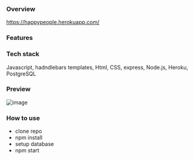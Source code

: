

### Overview

https://happypeople.herokuapp.com/

### Features

### Tech stack
Javascript, hadndlebars templates, Html, CSS, express, Node.js, Heroku, PostgreSQL

### Preview

![image](https://github.com/vasenina/petition/blob/master/description/Happy_people.gif)

### How to use

- clone repo
- npm install
- setup database
- npm start



